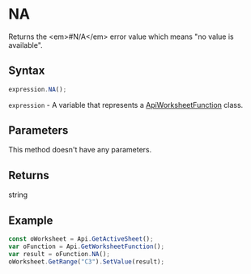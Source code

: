 # NA

Returns the &lt;em&gt;#N/A&lt;/em&gt; error value which means "no value is available".

## Syntax

```javascript
expression.NA();
```

`expression` - A variable that represents a [ApiWorksheetFunction](../ApiWorksheetFunction.md) class.

## Parameters

This method doesn't have any parameters.

## Returns

string

## Example



```javascript
const oWorksheet = Api.GetActiveSheet(); 
var oFunction = Api.GetWorksheetFunction();
var result = oFunction.NA();
oWorksheet.GetRange("C3").SetValue(result);

```
